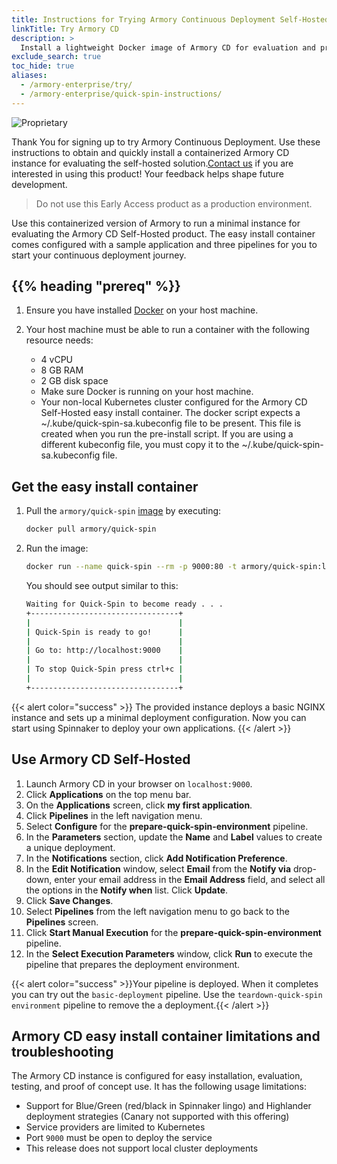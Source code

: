 ```yaml
---
title: Instructions for Trying Armory Continuous Deployment Self-Hosted
linkTitle: Try Armory CD
description: >
  Install a lightweight Docker image of Armory CD for evaluation and proofs of concept.
exclude_search: true
toc_hide: true
aliases:
  - /armory-enterprise/try/
  - /armory-enterprise/quick-spin-instructions/
---
```


![Proprietary](/images/proprietary.svg)

Thank You for signing up to try Armory Continuous Deployment. Use these instructions to obtain and quickly install a containerized Armory CD instance for evaluating the self-hosted solution.[Contact us](https://www.armory.io/contact-us/) if you are interested in using this product! Your feedback helps shape future development.

> Do not use this Early Access product as a production environment.

Use this containerized version of Armory to run a minimal instance for evaluating the Armory CD Self-Hosted product. The easy install container comes configured with a sample application and three pipelines for you to start your continuous deployment journey.

## {{% heading "prereq" %}}

1. Ensure you have installed [Docker](https://docs.docker.com/get-docker/) on your host machine.
1. Your host machine must be able to run a container with the following resource needs:

   * 4 vCPU
   * 8 GB RAM
   * 2 GB disk space
   * Make sure Docker is running on your host machine.
   * Your non-local Kubernetes cluster configured for the Armory CD Self-Hosted easy install container. The docker script expects a ~/.kube/quick-spin-sa.kubeconfig file to be present. This file is created when you run the pre-install script. If you are using a different kubeconfig file, you must copy it to the ~/.kube/quick-spin-sa.kubeconfig file.

## Get the easy install container

1. Pull the `armory/quick-spin` [image](https://hub.docker.com/r/armory/quick-spin) by executing:

   ```bash
   docker pull armory/quick-spin
   ```

2. Run the image:

   ```bash
   docker run --name quick-spin --rm -p 9000:80 -t armory/quick-spin:latest
   ```

   You should see output similar to this:

   ```bash
   Waiting for Quick-Spin to become ready . . .
   +---------------------------------+
   |                                 |
   | Quick-Spin is ready to go!      |
   |                                 |
   | Go to: http://localhost:9000    |
   |                                 |
   | To stop Quick-Spin press ctrl+c |
   |                                 |
   +---------------------------------+
   ```
{{< alert color="success" >}}
The provided instance deploys a basic NGINX instance and sets up a minimal deployment configuration. Now you can start using Spinnaker to deploy your own applications.
{{< /alert >}}
## Use Armory CD Self-Hosted
1. Launch Armory CD in your browser on `localhost:9000`.
2. Click **Applications** on the top menu bar.
3. On the **Applications** screen, click **my first application**.
4. Click **Pipelines** in the left navigation menu.
5. Select **Configure** for the **prepare-quick-spin-environment** pipeline.
6. In the **Parameters** section, update the **Name** and **Label** values to create a unique deployment.
7. In the **Notifications** section, click **Add Notification Preference**.
8. In the **Edit Notification** window, select **Email** from the **Notify via** drop-down, enter your email address in the **Email Address** field, and select all the options in the **Notify when** list. Click **Update**.
9. Click **Save Changes**.
10. Select **Pipelines** from the left navigation menu to go back to the **Pipelines** screen.
11. Click **Start Manual Execution** for the **prepare-quick-spin-environment** pipeline.
12. In the **Select Execution Parameters** window, click **Run** to execute the pipeline that prepares the deployment environment.

{{< alert color="success" >}}Your pipeline is deployed. When it completes you can try out the `basic-deployment` pipeline. Use the `teardown-quick-spin environment` pipeline to remove the a deployment.{{< /alert >}}

## Armory CD easy install container limitations and troubleshooting

The Armory CD instance is configured for easy installation, evaluation, testing, and proof of concept use. It has the following usage limitations:

- Support for Blue/Green (red/black in Spinnaker lingo) and Highlander deployment strategies (Canary not supported with this offering)
- Service providers are limited to Kubernetes
- Port `9000` must be open to deploy the service
- This release does not support local cluster deployments